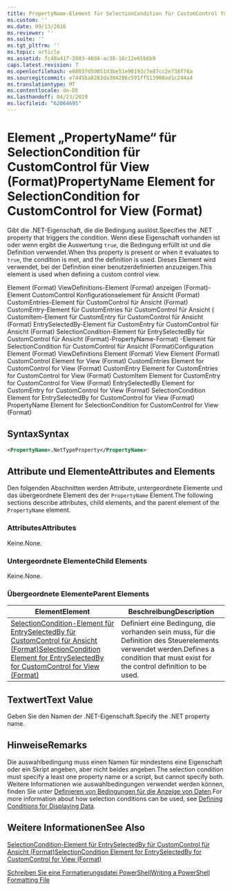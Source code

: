 ```yaml
---
title: PropertyName-Element für SelectionCondition für CustomControl für Ansicht (Format) | Microsoft-Dokumentation
ms.custom: ''
ms.date: 09/13/2016
ms.reviewer: ''
ms.suite: ''
ms.tgt_pltfrm: ''
ms.topic: article
ms.assetid: fc48a417-2083-46d4-ac38-16c12e65b6b9
caps.latest.revision: 7
ms.openlocfilehash: e08037d5d051d3be51e90193c7e87cc2e738f78a
ms.sourcegitcommit: e7445ba8203da304286c591ff513900ad1c244a4
ms.translationtype: MT
ms.contentlocale: de-DE
ms.lasthandoff: 04/23/2019
ms.locfileid: "62064695"
---
```

# <a name="propertyname-element-for-selectioncondition-for-customcontrol-for-view-format"></a><span data-ttu-id="70032-102">Element „PropertyName“ für SelectionCondition für CustomControl für View (Format)</span><span class="sxs-lookup"><span data-stu-id="70032-102">PropertyName Element for SelectionCondition for CustomControl for View (Format)</span></span>

<span data-ttu-id="70032-103">Gibt die .NET-Eigenschaft, die die Bedingung auslöst.</span><span class="sxs-lookup"><span data-stu-id="70032-103">Specifies the .NET property that triggers the condition.</span></span> <span data-ttu-id="70032-104">Wenn diese Eigenschaft vorhanden ist oder wenn ergibt die Auswertung `true`, die Bedingung erfüllt ist und die Definition verwendet.</span><span class="sxs-lookup"><span data-stu-id="70032-104">When this property is present or when it evaluates to `true`, the condition is met, and the definition is used.</span></span> <span data-ttu-id="70032-105">Dieses Element wird verwendet, bei der Definition einer benutzerdefinierten anzuzeigen.</span><span class="sxs-lookup"><span data-stu-id="70032-105">This element is used when defining a custom control view.</span></span>

<span data-ttu-id="70032-106">Element (Format) ViewDefinitions-Element (Format) anzeigen (Format)-Element CustomControl Konfigurationselement für Ansicht (Format) CustomEntries-Element für CustomControl für Ansicht (Format) CustomEntry-Element für CustomEntries für CustomControl für Ansicht ( CustomItem-Element für CustomEntry für CustomControl für Ansicht (Format) EntrySelectedBy-Element für CustomEntry für CustomControl für Ansicht (Format) SelectionCondition-Element für EntrySelectedBy für CustomControl für Ansicht (Format)-PropertyName-Format) -Element für SelectionCondition für CustomControl für Ansicht (Format)</span><span class="sxs-lookup"><span data-stu-id="70032-106">Configuration Element (Format) ViewDefinitions Element (Format) View Element (Format) CustomControl Element for View (Format) CustomEntries Element for CustomControl for View (Format) CustomEntry Element for CustomEntries for CustomControl for View (Format) CustomItem Element for CustomEntry for CustomControl for View (Format) EntrySelectedBy Element for CustomEntry for CustomControl for View (Format) SelectionCondition Element for EntrySelectedBy for CustomControl for View (Format) PropertyName Element for SelectionCondition for CustomControl for View (Format)</span></span>

## <a name="syntax"></a><span data-ttu-id="70032-107">Syntax</span><span class="sxs-lookup"><span data-stu-id="70032-107">Syntax</span></span>

```xml
<PropertyName>.NetTypeProperty</PropertyName>
```

## <a name="attributes-and-elements"></a><span data-ttu-id="70032-108">Attribute und Elemente</span><span class="sxs-lookup"><span data-stu-id="70032-108">Attributes and Elements</span></span>

<span data-ttu-id="70032-109">Den folgenden Abschnitten werden Attribute, untergeordnete Elemente und das übergeordnete Element des der `PropertyName` Element.</span><span class="sxs-lookup"><span data-stu-id="70032-109">The following sections describe attributes, child elements, and the parent element of the `PropertyName` element.</span></span>

### <a name="attributes"></a><span data-ttu-id="70032-110">Attributes</span><span class="sxs-lookup"><span data-stu-id="70032-110">Attributes</span></span>

<span data-ttu-id="70032-111">Keine.</span><span class="sxs-lookup"><span data-stu-id="70032-111">None.</span></span>

### <a name="child-elements"></a><span data-ttu-id="70032-112">Untergeordnete Elemente</span><span class="sxs-lookup"><span data-stu-id="70032-112">Child Elements</span></span>

<span data-ttu-id="70032-113">Keine.</span><span class="sxs-lookup"><span data-stu-id="70032-113">None.</span></span>

### <a name="parent-elements"></a><span data-ttu-id="70032-114">Übergeordnete Elemente</span><span class="sxs-lookup"><span data-stu-id="70032-114">Parent Elements</span></span>

|<span data-ttu-id="70032-115">Element</span><span class="sxs-lookup"><span data-stu-id="70032-115">Element</span></span>|<span data-ttu-id="70032-116">Beschreibung</span><span class="sxs-lookup"><span data-stu-id="70032-116">Description</span></span>|
|-------------|-----------------|
|[<span data-ttu-id="70032-117">SelectionCondition-Element für EntrySelectedBy für CustomControl für Ansicht (Format)</span><span class="sxs-lookup"><span data-stu-id="70032-117">SelectionCondition Element for EntrySelectedBy for CustomControl for View (Format)</span></span>](./selectioncondition-element-for-entryselectedby-for-customcontrol-format.md)|<span data-ttu-id="70032-118">Definiert eine Bedingung, die vorhanden sein muss, für die Definition des Steuerelements verwendet werden.</span><span class="sxs-lookup"><span data-stu-id="70032-118">Defines a condition that must exist for the control definition to be used.</span></span>|

## <a name="text-value"></a><span data-ttu-id="70032-119">Textwert</span><span class="sxs-lookup"><span data-stu-id="70032-119">Text Value</span></span>

<span data-ttu-id="70032-120">Geben Sie den Namen der .NET-Eigenschaft.</span><span class="sxs-lookup"><span data-stu-id="70032-120">Specify the .NET property name.</span></span>

## <a name="remarks"></a><span data-ttu-id="70032-121">Hinweise</span><span class="sxs-lookup"><span data-stu-id="70032-121">Remarks</span></span>

<span data-ttu-id="70032-122">Die auswahlbedingung muss einen Namen für mindestens eine Eigenschaft oder ein Skript angeben, aber nicht beides angeben.</span><span class="sxs-lookup"><span data-stu-id="70032-122">The selection condition must specify a least one property name or a script, but cannot specify both.</span></span> <span data-ttu-id="70032-123">Weitere Informationen wie auswahlbedingungen verwendet werden können, finden Sie unter [Definieren von Bedingungen für die Anzeige von Daten](./defining-conditions-for-displaying-data.md).</span><span class="sxs-lookup"><span data-stu-id="70032-123">For more information about how selection conditions can be used, see [Defining Conditions for Displaying Data](./defining-conditions-for-displaying-data.md).</span></span>

## <a name="see-also"></a><span data-ttu-id="70032-124">Weitere Informationen</span><span class="sxs-lookup"><span data-stu-id="70032-124">See Also</span></span>

[<span data-ttu-id="70032-125">SelectionCondition-Element für EntrySelectedBy für CustomControl für Ansicht (Format)</span><span class="sxs-lookup"><span data-stu-id="70032-125">SelectionCondition Element for EntrySelectedBy for CustomControl for View (Format)</span></span>](./selectioncondition-element-for-entryselectedby-for-customcontrol-format.md)

[<span data-ttu-id="70032-126">Schreiben Sie eine Formatierungsdatei PowerShell</span><span class="sxs-lookup"><span data-stu-id="70032-126">Writing a PowerShell Formatting File</span></span>](./writing-a-powershell-formatting-file.md)
